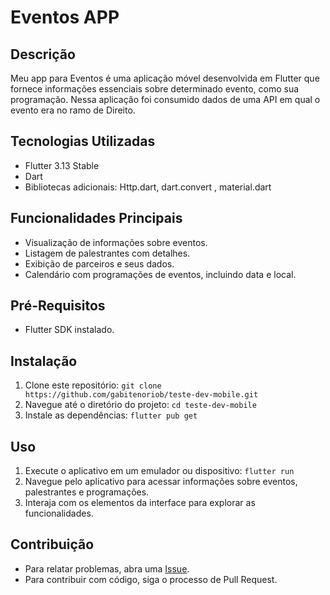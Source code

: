 # Eventos APP

## Descrição
Meu app para Eventos é uma aplicação móvel desenvolvida em Flutter que fornece informações essenciais sobre determinado evento, como sua programação. Nessa aplicação foi consumido dados de uma API em qual o evento era no ramo de Direito.

## Tecnologias Utilizadas
- Flutter 3.13 Stable
- Dart
- Bibliotecas adicionais: Http.dart, dart.convert , material.dart

## Funcionalidades Principais
- Visualização de informações sobre eventos.
- Listagem de palestrantes com detalhes.
- Exibição de parceiros e seus dados.
- Calendário com programações de eventos, incluindo data e local.

## Pré-Requisitos
- Flutter SDK instalado.


## Instalação
1. Clone este repositório: `git clone https://github.com/gabitenoriob/teste-dev-mobile.git`
2. Navegue até o diretório do projeto: `cd teste-dev-mobile`
3. Instale as dependências: `flutter pub get`

## Uso
1. Execute o aplicativo em um emulador ou dispositivo: `flutter run`
2. Navegue pelo aplicativo para acessar informações sobre eventos, palestrantes e programações.
3. Interaja com os elementos da interface para explorar as funcionalidades.



## Contribuição
- Para relatar problemas, abra uma [Issue](https://github.com/gabitenoriob/teste-dev-mobile.git/issues).
- Para contribuir com código, siga o processo de Pull Request.


